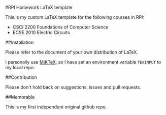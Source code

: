 #RPI Homework LaTeX template

This is my custom LaTeX template for the following courses in RPI:

- CSCI 2200 Foundations of Computer Science
- ECSE 2010 Electric Circuits

##Installation

Please refer to the document of your own distribution of LaTeX.

I personally use [MiKTeX](http://docs.miktex.org/manual/localadditions.html), so I have set an environment variable `TEXINPUT` to my local repo.

##Contribution

Please don't hold back on suggestions, issues and pull requests.

##Memorable

This is my first independent original github repo.
